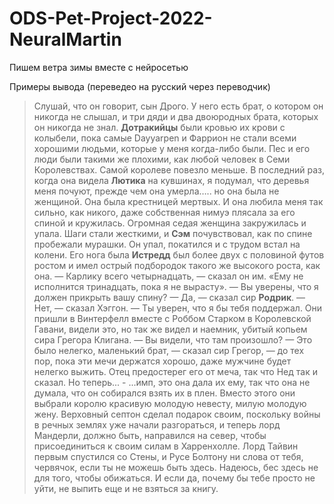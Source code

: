 # ODS-Pet-Project-2022-NeuralMartin
Пишем ветра зимы вместе с нейросетью

Примеры вывода (переведео на русский через переводчик)

> Слушай, что он говорит, сын Дрого. У него есть брат, о котором он никогда не слышал, и три дяди и два двоюродных брата, которых он никогда не знал. **Дотракийцы** были кровью их крови с колыбели, пока самые Dayyarpen и Фаррион не стали всеми хорошими людьми, которые у меня когда-либо были. Пес и его люди были такими же плохими, как любой человек в Семи Королевствах. Самой королеве повезло меньше. В последний раз, когда она видела **Лютика** на кувшинах, я подумал, что деревья меня почуют, прежде чем она умерла….. но она была не женщиной. Она была крестницей мертвых. И она любила меня так сильно, как никого, даже собственная нимуэ плясала за его спиной и кружилась. Огромная седая женщина закружилась и упала. Шаги стали жесткими, и **Сэм** почувствовал, как по спине пробежали мурашки. Он упал, покатился и с трудом встал на колени. Его нога была **Истредд** был более двух с половиной футов ростом и имел острый подбородок такого же высокого роста, как она. — Карлику всего четырнадцать, — сказал он им. «Ему не исполнится тринадцать, пока я не вырасту». — Вы уверены, что я должен прикрыть вашу спину? — Да, — сказал сир **Родрик**. — Нет, — сказал Хэггон. — Ты уверен, что я бы тебя поддержал. Они пришли в Винтерфелл вместе с Роббом Старком в Королевской Гавани, видели это, но так же видел и наемник, убитый копьем сира Грегора Клигана. — Вы видели, что там произошло? — Это было нелегко, маленький брат, — сказал сир Грегор, — до тех пор, пока эти мечи держатся хорошо, даже мужчине будет нелегко выжить. Отец предостерег его от меча, так что Нед так и сказал. Но теперь... - ...имп, это она дала их ему, так что она не думала, что он собирался взять их в плен. Вместо этого они выбрали королю красивую молодую невесту, милую молодую жену. Верховный септон сделал подарок своим, поскольку войны в речных землях уже начали разгораться, и теперь лорд Мандерли, должно быть, направился на север, чтобы присоединиться к своим силам в Харренхолле. Лорд Тайвин первым спустился со Стены, и Русе Болтону ни слова от тебя, червячок, если ты не можешь быть здесь. Надеюсь, бес здесь не для того, чтобы обижаться. И если да, почему бы тебе просто не уйти, не выпить еще и не взяться за книгу.
